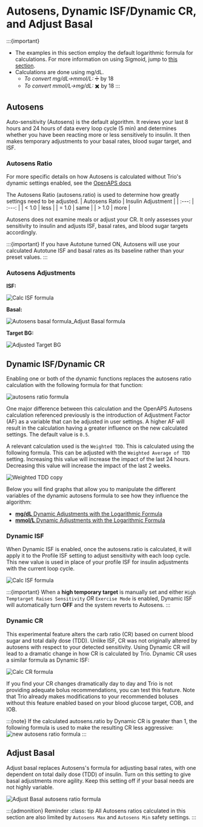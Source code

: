 # Autosens, Dynamic ISF/Dynamic CR, and Adjust Basal
:::{important}
  - The examples in this section employ the default logarithmic formula for calculations. For more information on using Sigmoid, jump to [this section](sigmoid.md).
  - Calculations are done using mg/dL.
      - *To convert mg/dL→mmol/L:* ➗ by 18
      - *To convert mmol/L→mg/dL:* ✖️ by 18
:::

## Autosens
Auto-sensitivity (Autosens) is the default algorithm. It reviews your last 8 hours and 24 hours of data every loop cycle (5 min) and determines whether you have been reacting more or less sensitively to insulin. It then makes temporary adjustments to your basal rates, blood sugar target, and ISF.

### Autosens Ratio

For more specific details on how Autosens is calculated without Trio's dynamic settings enabled, see the [OpenAPS docs](https://openaps.readthedocs.io/en/latest/docs/Customize-Iterate/autosens.html)

The Autosens Ratio (autosens.ratio) is used to determine how greatly settings need to be adjusted.
| Autosens Ratio | Insulin Adjustment |
| :---: | :---: |
| < 1.0 | less |
| = 1.0 | same |
| > 1.0 | more |

Autosens does not examine meals or adjust your CR. It only assesses your sensitivity to insulin and adjusts ISF, basal rates, and blood sugar targets accordingly.

:::{important}
If you have Autotune turned ON, Autosens will use your calculated Autotune ISF and basal rates as its baseline rather than your preset values.
:::

### Autosens Adjustments

**ISF:**

![Calc ISF formula](https://github.com/tmhastings/trio-docs/assets/31315442/e3d9f8f8-a1a5-4594-b798-7e0cb333f174)

**Basal:**

![Autosens basal formula_Adjust Basal formula](https://github.com/tmhastings/trio-docs/assets/31315442/77679847-a5ec-4c9a-9fd5-5910c8f997ad)

**Target BG:**

![Adjusted Target BG](https://github.com/tmhastings/trio-docs/assets/31315442/0a1f9769-a0d3-4974-98d9-86a6b66183cc)

## Dynamic ISF/Dynamic CR

Enabling one or both of the dynamic functions replaces the autosens ratio calculation with the following formula for that function:

![autosens ratio formula](https://github.com/tmhastings/trio-docs/assets/31315442/f631a209-881a-484a-80d9-e2ba88f1cb4c)

One major difference between this calculation and the OpenAPS Autosens calculation referenced previously is the introduction of Adjustment Factor (AF) as a variable that can be adjusted in user settings. A higher AF will result in the calculation having a greater influence on the new calculated settings. The default value is `0.5`.

A relevant calculation used is the `Weighted TDD`. This is calculated using the following formula. This can be adjusted with the `Weighted Average of TDD` setting. Increasing this value will increase the impact of the last 24 hours. Decreasing this value will increase the impact of the last 2 weeks.

![Weighted TDD copy](https://github.com/tmhastings/trio-docs/assets/31315442/ebe9852e-b07d-4b24-b064-04f4ba2ddc73)

Below you will find graphs that allow you to manipulate the different variables of the dynamic autosens formula to see how they influence the algorithm:

 - [**mg/dL** Dynamic Adjustments with the Logarithmic Formula](https://www.desmos.com/calculator/zrkugmdnob)
 - [**mmol/L** Dynamic Adjustments with the Logarithmic Formula](https://www.desmos.com/calculator/aoxzzrhpro)

### Dynamic ISF

When Dynamic ISF is enabled, once the autosens.ratio is calculated, it will apply it to the Profile ISF setting to adjust sensitivity with each loop cycle. This new value is used in place of your profile ISF for insulin adjustments with the current loop cycle.

![Calc ISF formula](https://github.com/tmhastings/trio-docs/assets/31315442/e3cc67f0-3268-4c3d-95cd-fb5acdcae74a)

:::{important}
When a **high temporary target** is manually set and either `High Temptarget Raises Sensitivity` _OR_ `Exercise Mode` is enabled, Dynamic ISF will automatically turn **OFF** and the system reverts to Autosens.
:::

### Dynamic CR

This experimental feature alters the carb ratio (CR) based on current blood sugar and total daily dose (TDD). Unlike ISF, CR was not originally altered by autosens with respect to your detected sensitivity. Using Dynamic CR will lead to a dramatic change in how CR is calculated by Trio. Dynamic CR uses a similar formula as Dynamic ISF:

![Calc CR formula](https://github.com/tmhastings/trio-docs/assets/31315442/eaa21873-6bd9-4bf2-b2e2-721e94d153ed)

If you find your CR changes dramatically day to day and Trio is not providing adequate bolus recommendations, you can test this feature. Note that Trio already makes modifications to your recommended boluses without this feature enabled based on your blood glucose target, COB, and IOB.

:::{note}
If the calculated autosens.ratio by Dynamic CR is greater than 1, the following formula is used to make the resulting CR less aggressive: 
![new autosens ratio formula](https://github.com/tmhastings/trio-docs/assets/31315442/55afc6af-a59c-45fd-a757-f6eb9378de33)
:::

## Adjust Basal

Adjust basal replaces Autosens's formula for adjusting basal rates, with one dependent on total daily dose (TDD) of insulin. Turn on this setting to give basal adjustments more agility. Keep this setting off if your basal needs are not highly variable.

![Adjust Basal autosens ratio formula](https://github.com/tmhastings/trio-docs/assets/31315442/ee6724dc-f30d-4f4c-981d-f1e83473d425)

:::{admonition} Reminder
:class: tip
All Autosens ratios calculated in this section are also limited by `Autosens Max` and `Autosens Min` safety settings.
:::
